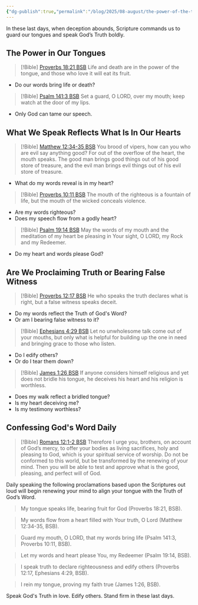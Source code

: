 ```yaml
---
{"dg-publish":true,"permalink":"/blog/2025/08-august/the-power-of-the-tongue/","tags":["BND/Blog/2025/08/The-Power-of-the-Tongue/"],"created":"2025-08-18T04:03:21.740-04:00","updated":"2025-08-18T05:20:23.388-04:00"}
---
```


In these last days, when deception abounds, Scripture commands us to guard our tongues and speak God’s Truth boldly.

## The Power in Our Tongues  

>[!Bible] [Proverbs 18:21 BSB](https://www.bible.com/bible/3034/PRO.18.21)
>Life and death are in the power of the tongue,
>and those who love it will eat its fruit.

- Do our words bring life or death?

>[!Bible] [Psalm 141:3 BSB](https://www.bible.com/bible/3034/PSA.141.3)
>Set a guard, O LORD, over my mouth;
>keep watch at the door of my lips.

- Only God can tame our speech.
 
 ## What We Speak Reflects What Is In Our Hearts  

>[!Bible] [Matthew 12:34-35 BSB](https://www.bible.com/bible/3034/MAT.12.34-35)
>You brood of vipers, how can you who are evil say anything good? For out of the overflow of the heart, the mouth speaks. The good man brings good things out of his good store of treasure, and the evil man brings evil things out of his evil store of treasure.

- What do my words reveal is in my heart?


>[!Bible] [Proverbs 10:11 BSB](https://www.bible.com/bible/3034/PRO.10.11)
>The mouth of the righteous is a fountain of life,
>but the mouth of the wicked conceals violence.

- Are my words righteous?
- Does my speech flow from a godly heart?

>[!Bible] [Psalm 19:14 BSB](https://www.bible.com/bible/3034/PSA.19.14)
>May the words of my mouth
>and the meditation of my heart
>be pleasing in Your sight,
>O LORD, my Rock and my Redeemer.

- Do my heart and words please God?
## Are We Proclaiming Truth or Bearing False Witness

>[!Bible] [Proverbs 12:17 BSB](https://www.bible.com/bible/3034/PRO.12.17)
>He who speaks the truth declares what is right,
>but a false witness speaks deceit.

- Do my words reflect the Truth of God's Word? 
- Or am I bearing false witness to it?

>[!Bible] [Ephesians 4:29 BSB](https://www.bible.com/bible/3034/EPH.4.29)
>Let no unwholesome talk come out of your mouths, but only what is helpful for building up the one in need and bringing grace to those who listen.

- Do I edify others?
- Or do I tear them down?  

>[!Bible] [James 1:26 BSB](https://www.bible.com/bible/3034/JAS.1.26)
>If anyone considers himself religious and yet does not bridle his tongue, he deceives his heart and his religion is worthless.

- Does my walk reflect a bridled tongue?
- Is my heart deceiving me?
- Is my testimony worthless?

## Confessing God's Word Daily


>[!Bible] [Romans 12:1-2 BSB](https://www.bible.com/bible/3034/ROM.12.1-2)
>Therefore I urge you, brothers, on account of God’s mercy, to offer your bodies as living sacrifices, holy and pleasing to God, which is your spiritual service of worship. Do not be conformed to this world, but be transformed by the renewing of your mind. Then you will be able to test and approve what is the good, pleasing, and perfect will of God.

Daily speaking the following proclamations based upon the Scriptures out loud will begin renewing your mind to align your tongue with the Truth of God’s Word.

> My tongue speaks life, bearing fruit for God (Proverbs 18:21, BSB).

> My words flow from a heart filled with Your truth, O Lord (Matthew 12:34-35, BSB).

> Guard my mouth, O LORD, that my words bring life (Psalm 141:3, Proverbs 10:11, BSB).

> Let my words and heart please You, my Redeemer (Psalm 19:14, BSB).

> I speak truth to declare righteousness and edify others (Proverbs 12:17, Ephesians 4:29, BSB).

> I rein my tongue, proving my faith true (James 1:26, BSB).

Speak God's Truth in love. Edify others. Stand firm in these last days.